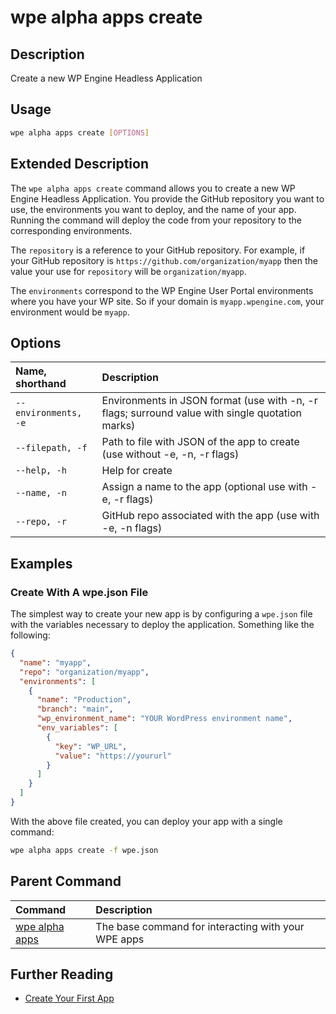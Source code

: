# wpe alpha apps create

## Description
Create a new WP Engine Headless Application

## Usage

```bash
wpe alpha apps create [OPTIONS]
```

## Extended Description

The `wpe alpha apps create` command allows you to create a new WP Engine Headless Application. You provide the GitHub repository you want to use, the environments you want to deploy, and the name of your app. Running the command will deploy the code from your repository to the corresponding environments.

The `repository` is a reference to your GitHub repository. For example, if your GitHub repository is `https://github.com/organization/myapp` then the value your use for `repository` will be `organization/myapp`.

The `environments` correspond to the WP Engine User Portal environments where you have your WP site. So if your domain is `myapp.wpengine.com`, your environment would be `myapp`.

## Options

| Name, shorthand      | Description                                                                                          |
|:---------------------|:-----------------------------------------------------------------------------------------------------|
| `--environments, -e` | Environments in JSON format (use with -n, -r flags; surround value with single quotation marks)      |
| `--filepath, -f`     | Path to file with JSON of the app to create (use without -e, -n, -r flags)                           |
| `--help, -h`         | Help for create                                                                                      |
| `--name, -n`         | Assign a name to the app (optional use with -e, -r flags)                                            |
| `--repo, -r`         | GitHub repo associated with the app (use with -e, -n flags)                                          |

## Examples

### Create With A wpe.json File

The simplest way to create your new app is by configuring a `wpe.json` file with the variables necessary to deploy the application. Something like the following:

```json
{
  "name": "myapp",
  "repo": "organization/myapp",
  "environments": [
    {
      "name": "Production",
      "branch": "main",
      "wp_environment_name": "YOUR WordPress environment name",
      "env_variables": [
        {
          "key": "WP_URL",
          "value": "https://yoururl"
        }
      ]
    }
  ]
}
```

With the above file created, you can deploy your app with a single command:

```bash
wpe alpha apps create -f wpe.json
```

## Parent Command
| Command                                         | Description                                         |
|:------------------------------------------------|:----------------------------------------------------|
| [wpe alpha apps](/reference/cli/wpe/alpha/apps) | The base command for interacting with your WPE apps |

## Further Reading

- [Create Your First App](/guides/getting-started/create-app)
